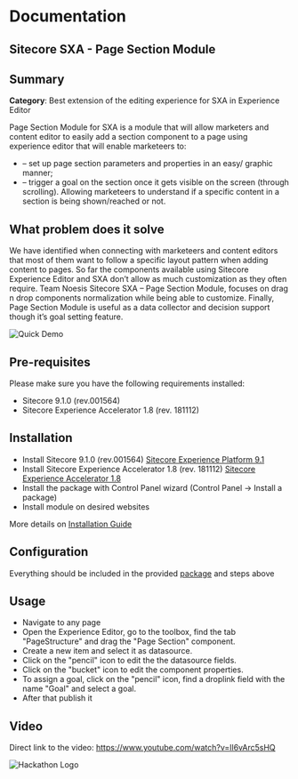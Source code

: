 # Documentation
## Sitecore SXA - Page Section Module

## Summary
**Category**: Best extension of the editing experience for SXA in Experience Editor

Page Section Module for SXA is a module that will allow marketers and content editor to easily add a section component to a page using experience editor that will enable marketeers to:
* – set up page section parameters and properties in an easy/ graphic manner;
* – trigger a goal on the section once it gets visible on the screen (through scrolling). Allowing marketeers to understand if a specific content in a section is being shown/reached or not.

## What problem does it solve
We have identified when connecting with marketeers and content editors that most of them want to follow a specific layout pattern when adding content to pages. So far the components available using Sitecore Experience Editor and SXA don’t allow as much customization as they often require. Team Noesis Sitecore SXA – Page Section Module, focuses on drag n drop components normalization while being able to customize. Finally, Page Section Module is useful as a data collector and decision support though it’s goal setting feature.

![Quick Demo](documentation/images/2019-03-02_19-56-24.gif?raw=true "Quick Demo")

## Pre-requisites
Please make sure you have the following requirements installed:
* Sitecore 9.1.0 (rev.001564)
* Sitecore Experience Accelerator 1.8 (rev. 181112)

## Installation
* Install Sitecore 9.1.0 (rev.001564) [Sitecore Experience Platform 9.1](https://dev.sitecore.net/Downloads/Sitecore_Experience_Platform/91/Sitecore_Experience_Platform_91_Initial_Release.aspx)
* Install Sitecore Experience Accelerator 1.8 (rev. 181112) [Sitecore Experience Accelerator 1.8](https://dev.sitecore.net/Downloads/Sitecore_Experience_Accelerator/18/Sitecore_Experience_Accelerator_180.aspx) 
* Install the package with Control Panel wizard (Control Panel -> Install a package)
* Install module on desired websites

More details on [Installation Guide](documentation/Installation_Guide.md)

## Configuration
Everything should be included in the provided [package](https://github.com/Sitecore-Hackathon/2019-Team-Noesis/sc.package/SXA-Page-Section-Module-1.0.0.zip) and steps above

## Usage
* Navigate to any page
* Open the Experience Editor, go to the toolbox, find the tab "PageStructure" and drag the "Page Section" component.
* Create a new item and select it as datasource.
* Click on the "pencil" icon to edit the the datasource fields.  
* Click on the "bucket" icon to edit the component properties.
* To assign a goal, click on the "pencil" icon, find a droplink field with the name "Goal" and select a goal.
* After that publish it

## Video

Direct link to the video: https://www.youtube.com/watch?v=Il6vArc5sHQ


![Hackathon Logo](documentation/images/hackathon.png?raw=true "Hackathon Logo")


